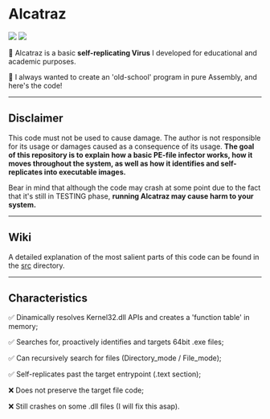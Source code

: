 # Alcatraz
![](https://img.shields.io/badge/NASM-x64-brown) ![](https://img.shields.io/badge/GoLink-1.0.4.2-brightgreen)

:dart: Alcatraz is a basic **self-replicating Virus** I developed for educational and academic purposes. 

:hammer: I always wanted to create an 'old-school' program in pure Assembly, and here's the code!

-----------------------------------------------------------------------------------------------------------------------------------------------------------------------

## Disclaimer

This code must not be used to cause damage. The author is not responsible for its usage or damages caused as a consequence of its usage. **The goal of this repository is to explain how a basic PE-file infector works, how it moves throughout the system, as well as how it identifies and self-replicates into executable images.**

Bear in mind that although the code may crash at some point due to the fact that it's still in TESTING phase, **running Alcatraz may cause harm to your system.**

-----------------------------------------------------------------------------------------------------------------------------------------------------------------------

## Wiki
A detailed explanation of the most salient parts of this code can be found in the [src](https://github.com/lem0nSec/Alcatraz/tree/main/src) directory.

-----------------------------------------------------------------------------------------------------------------------------------------------------------------------

## Characteristics

:white_check_mark: Dinamically resolves Kernel32.dll APIs and creates a 'function table' in memory;

:white_check_mark: Searches for, proactively identifies and targets 64bit .exe files;

:white_check_mark: Can recursively search for files (Directory_mode / File_mode);

:white_check_mark: Self-replicates past the target entrypoint (.text section);

:x: Does not preserve the target file code;

:x: Still crashes on some .dll files (I will fix this asap).
